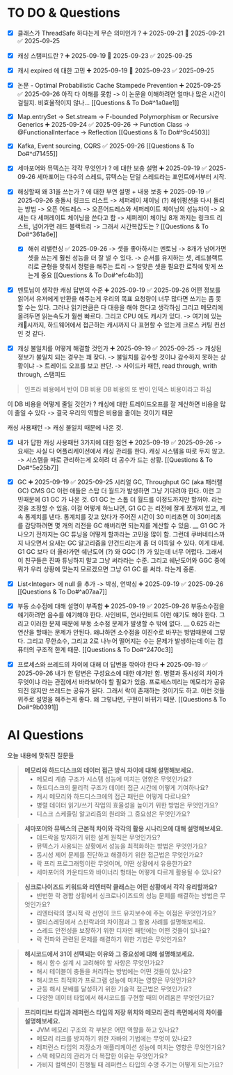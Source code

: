
# TO DO & Questions

- [x] 클래스가 ThreadSafe 하다는게 무슨 의미인가 ? ➕ 2025-09-21 📅 2025-09-21 ✅ 2025-09-25

- [x] 캐싱 스탬피드란 ? ➕ 2025-09-19 📅 2025-09-23 ✅ 2025-09-25

- [x] 캐시 expired 에 대한 고민 ➕ 2025-09-19 📅 2025-09-23 ✅ 2025-09-25

- [x] 논문 - Optimal Probabilistic Cache Stampede Prevention ➕ 2025-09-25 ✅ 2025-09-26
      아직 다 이해를 못함 -> 이 논문을 이해하려면 얼마나 많은 시간이 걸릴지. 비효율적이지 않나...
      [[Questions & To Do#^1a0ae1]]

- [x] Map.entrySet -> Set.stream -> F-bounded Polymorphism or Recursive Generics ➕ 2025-09-24 ✅ 2025-09-26
      -> Function Class -> @FunctionalInterface -> Reflection 
      [[Questions & To Do#^9c4503]]

- [x] Kafka, Event sourcing, CQRS ✅ 2025-09-26
      [[Questions & To Do#^d71455]]






- [x] 세마포어와 뮤텍스는 각각 무엇인가 ? 에 대한 보충 설명 ➕ 2025-09-19 ✅ 2025-09-26
      세마포어는 다수의 스레드, 뮤텍스는 단일 스레드라는 포인트에서부터 시작.

- [x] 해싱할때 왜 31을 쓰는가 ? 에 대한 부연 설명 + 내용 보충 ➕ 2025-09-19 ✅ 2025-09-26
      충돌시 링크드 리스트 -> 세퍼레이 체이닝 (?)
      해쉬펑션을 다시 돌리는 방법 -> 오픈 어드레스
      -> 오픈어드레스와 세퍼레이트 체이닝의 성능차이
      -> 요새는 다 세퍼레이트 체이닝을 쓴다고 함
      -> 세퍼레이 체이닝 8개 까지는 링크드 리스트, 넘어가면 레드 블랙트리
      -> 그래서 시간복잡도는 ?
      [[Questions & To Do#^361a6e]]
      
	- [x] 해쉬 리밸런싱 ✅ 2025-09-26
	      -> 셋을 좋아하시는 멘토님
	      -> 8개가 넘어가면 셋을 쓰는게 훨씬 성능을 더 잘 낼 수 있다.
	      -> 순서를 유지하는 셋, 레드블랙트리로 균형을 맞춰서 정렬을 해주는 트리
	      -> 알맞은 셋을 필요한 로직에 맞게 쓰는게 중요
	      [[Questions & To Do#^efc4b3]]

- [x] 멘토님이 생각한 캐싱 답변의 수준 ➕ 2025-09-19 ✅ 2025-09-26
      어떤 정보를 읽어서 유저에게 반환을 해주는게 우리의 목표
      요청량이 너무 많다면 쓰기는 좀 못할 수는 있다.
      그러나 읽기만큼은 다 대응을 해야 한다고 생각하심
      그리고 메모리에 올려두면 읽는속도가 훨씬 빠르다.
      그리고 CPU 에도 캐시가 있다.
      -> 여기에 있는 캐시까지, 하드웨어에서 접근하는 캐시까지 다 표현할 수 있는게
      크로스 커팅 컨선인 것 같다.

- [x] 캐싱 불일치를 어떻게 해결할 것인가 ➕ 2025-09-19 ✅ 2025-09-25
      -> 캐싱된 정보가 불일치 되는 경우는 꽤 잦다.
      -> 불일치를 감수할 것이냐 감수하지 못하는 상황이냐 
      -> 트레이드 오프를 보고 판단.
      -> 사이드카 패턴, read through, writh through, 스탬피드

> 인프라 비용에서 반이 DB 비용
> DB 비용의 또 반이 인덱스 비용이라고 하심

이 DB 비용을 어떻게 줄일 것인가 ? 캐싱에 대한 트레이드오프를 잘 계산하면
비용을 많이 줄일 수 있다 -> 결국 우리의 역할은 비용을 줄이는 것이기 때문

캐싱 사용패턴 -> 캐싱 불일치 때문에 나온 것.


- [x] 내가 답한 캐싱 사용패턴 3가지에 대한 첨언 ➕ 2025-09-19 ✅ 2025-09-26
      -> 요새는 사실 다 어플리케이션에서 캐싱 관리를 한다. 캐싱 시스템을 따로 두지 않고.
      -> 시스템을 따로 관리하는게 오히려 더 공수가 드는 상황.
      [[Questions & To Do#^5e25b7]]

- [x] GC ➕ 2025-09-19 ✅ 2025-09-25
      시리얼 GC, Throughput GC (aka 패러랠 GC) CMS GC 이런 애들은 
      스탑 더 월드가 발생하면 그냥 기다려야 한다.
      이런 고민때문에 G1 GC 가 나온 것.
      G1 GC 는 스톱 더 월드를 이정도까지만 할꺼야. 라는 것을 조정할 수 있음.
      이걸 어떻게 하느냐면, G1 GC 는 리전에 잘게 쪼개져 있고,
      계속 통계치를 낸다. 통계치를 갖고 있다가 주어진 시간이 30 미리초면
      이 30미리초를 감당하려면 몇 개의 리전을 GC 해버리면 되는지를 계산할 수 있음.
      __
      G1 GC 가 나오기 전까지는 GC 튜닝을 어떻게 할까라는 고민을 많이 함.
      그런데 쿠버네티스까지 나오면서 요새는 GC 알고리즘을 안건드리는게 좀 더 이득일 수 있다.
      이게 대세. 
      G1 GC 보다 더 올라가면 쉐난도어 (?) 와 GGC (?) 가 있는데 너무 어렵다.
      그래서 이 친구들은 진짜 튜닝하지 말고 그냥 써라라는 수준.
      그리고 쉐난도어와 GGC 중에 뭐가 우리 상황에 맞는지 모르겠으면 그냥
      G1 GC 를 써라. 라는게 중론.


- [x] List\<Integer> 에 null 을 추가 -> 박싱, 언박싱 ➕ 2025-09-19 ✅ 2025-09-26
      [[Questions & To Do#^a07aa7]]

- [x] 부동 소수점에 대해 설명이 부족함 ➕ 2025-09-19 ✅ 2025-09-26
      부동소수점을 얘기하려면 음수를 얘기해야 한다.
      사인비트, 언사인비트 이런 얘기도 해야 한다.
      그리고 이러한 문제 때문에 부동 소수점 문제가 발생할 수 밖에 없다.
      __
      0.625 라는 연산을 할때는 문제가 안된다.
      왜냐하면 소수점을 이진수로 바꾸는 방법때문에 그렇다. 
      그리고 무한소수, 그리고 2로 나누어 떨어지는 수는 문제가 발생하는데
      이는 컴퓨터의 구조적 한계 때문.
      [[Questions & To Do#^2470c3]]


- [x] 프로세스와 쓰레드의 차이에 대해 더 답변을 깎아야 한다 ➕ 2025-09-19 ✅ 2025-09-26
      내가 한 답변은 구성요소에 대한 얘기만 함.
      병렬과 동시성의 차이가 무엇이냐 라는 관점에서 바라보아야 할 필요가 있음.
      프로세스끼리는 메모리가 공유되진 않지만 쓰레드는 공유가 된다.
      그래서 락이 존재하는 것이기도 하고.
      이런 것들 위주로 설명을 해주는게 좋다.
      왜 그렇냐면, 구현이 바뀌기 때문.
      [[Questions & To Do#^9b0391]]






# AI Questions


오늘 내용에 맞춰진 질문들

> **메모리와 하드디스크의 데이터 접근 방식 차이에 대해 설명해보세요.**  
>    •  메모리 계층 구조가 시스템 성능에 미치는 영향은 무엇인가요?  
>    •  하드디스크의 물리적 구조가 데이터 접근 시간에 어떻게 기여하나요?  
>    •  캐시 메모리와 하드디스크에의 접근 패턴은 어떻게 다르나요?  
>    •  병렬 데이터 읽기/쓰기 작업의 효율성을 높이기 위한 방법은 무엇인가요?  
>    •  디스크 스케줄링 알고리즘의 원리와 그 중요성은 무엇인가요?

> **세마포어와 뮤텍스의 근본적 차이와 각각의 활용 시나리오에 대해 설명해보세요.**  
>    •  데드락을 방지하기 위한 설계 원칙은 무엇인가요?  
>    •  뮤텍스가 사용되는 상황에서 성능을 최적화하는 방법은 무엇인가요?  
>    •  동시성 제어 문제를 진단하고 해결하기 위한 접근법은 무엇인가요?  
>    •  락 프리 프로그래밍이란 무엇이며, 어떤 상황에서 유용한가요?  
>    •  세마포어의 카운티드와 바이너리 형태는 어떻게 다르게 활용될 수 있나요?

> **싱크로나이즈드 키워드와 리엔터락 클래스는 어떤 상황에서 각각 유리할까요?**  
>    •  빈번한 락 경합 상황에서 싱크로나이즈드의 성능 문제를 해결하는 방법은 무엇인가요?  
>    •  리엔터락의 명시적 락 선언이 코드 유지보수에 주는 이점은 무엇인가요?  
>    •  멀티스레딩에서 스핀락과의 차이점과 그 활용 사례를 설명해보세요.  
>    •  스레드 안전성을 보장하기 위한 디자인 패턴에는 어떤 것들이 있나요?  
>    •  락 전파와 관련된 문제를 해결하기 위한 기법은 무엇인가요?

> **해시코드에서 31이 선택되는 이유와 그 중요성에 대해 설명해보세요.**  
>    •  해시 함수 설계 시 고려해야 할 사항은 무엇인가요?  
>    •  해시 테이블이 충돌을 처리하는 방법에는 어떤 것들이 있나요?  
>    •  해시코드 최적화가 프로그램 성능에 미치는 영향은 무엇인가요?  
>    •  균등 해시 분배를 달성하기 위한 기술적 접근법은 무엇인가요?  
>    •  다양한 데이터 타입에서 해시코드를 구현할 때의 어려움은 무엇인가요?

> **프리미티브 타입과 레퍼런스 타입의 저장 위치와 메모리 관리 측면에서의 차이를 설명해보세요.**  
>    •  JVM 메모리 구조의 각 부분은 어떤 역할을 하고 있나요?  
>    •  메모리 리크를 방지하기 위한 자바의 기법에는 무엇이 있나요?  
>    •  레퍼런스 타입의 저장소가 애플리케이션 성능에 미치는 영향은 무엇인가요?  
>    •  스택 메모리의 관리가 더 복잡한 이유는 무엇인가요?  
>    •  가비지 컬렉션이 진행될 때 레퍼런스 타입의 수명 주기는 어떻게 되는가요?